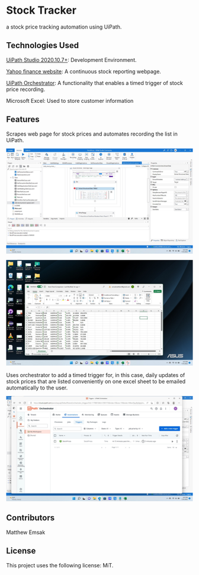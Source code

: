 # <strong> Stock Tracker </strong>

a stock price tracking automation using UiPath.

## <strong> Technologies Used </strong>

[UiPath Studio 2020.10.7+](https://www.uipath.com/product/studio): Development Environment.

[Yahoo finance website](https://finance.yahoo.com/trending-tickers/): A continuous stock reporting webpage.

[UiPath Orchestrator](www.cloud.uipath.com/): A functionality that enables a timed trigger of stock price recording.

Microsoft Excel: Used to store customer information

## <strong> Features </strong>

Scrapes web page for stock prices and automates recording the list in UiPath.

![]()<img width="723" alt="image" src="https://github.com/matthew813709/Gitimages/blob/main/Screenshot%202022-07-31%20181843.jpg">

![]()<img width="723" alt="image" src="https://github.com/matthew813709/Gitimages/blob/main/Screenshot%202022-07-31%20181924.jpg">

Uses orchestrator to add a timed trigger for, in this case, daily updates of stock prices that are listed conveniently on one excel sheet to be emailed automatically to the user.

![]()<img width="723" alt="image" src="https://github.com/matthew813709/Gitimages/blob/main/Screenshot%202022-07-31%20182007.jpg">

## <strong> Contributors </strong>
Matthew Emsak

## <strong> License </strong>
This project uses the following license: MiT.

